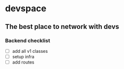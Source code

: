 # devspace
## The best place to network with devs

### Backend checklist
- [ ] add all v1 classes
- [ ] setup infra
- [ ] add routes
